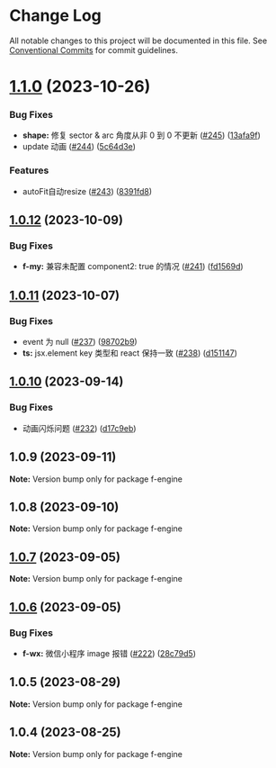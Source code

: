 # Change Log

All notable changes to this project will be documented in this file.
See [Conventional Commits](https://conventionalcommits.org) for commit guidelines.

# [1.1.0](https://github.com/antvis/FEngine/compare/v1.0.12...v1.1.0) (2023-10-26)


### Bug Fixes

* **shape:** 修复 sector & arc 角度从非 0 到 0 不更新 ([#245](https://github.com/antvis/FEngine/issues/245)) ([13afa9f](https://github.com/antvis/FEngine/commit/13afa9f1c077af8a78158ceeb7d7e1b7032d0d06))
* update 动画 ([#244](https://github.com/antvis/FEngine/issues/244)) ([5c64d3e](https://github.com/antvis/FEngine/commit/5c64d3ebc65d67624ff43ef9fa087eb09d55c8ed))


### Features

* autoFit自动resize ([#243](https://github.com/antvis/FEngine/issues/243)) ([8391fd8](https://github.com/antvis/FEngine/commit/8391fd861d635407a3e0953842c0d2087d3ac6be))





## [1.0.12](https://github.com/antvis/FEngine/compare/v1.0.11...v1.0.12) (2023-10-09)


### Bug Fixes

* **f-my:** 兼容未配置 component2: true 的情况 ([#241](https://github.com/antvis/FEngine/issues/241)) ([fd1569d](https://github.com/antvis/FEngine/commit/fd1569dc3319ab04181f6e9adae0bbaf7dc38a2e))





## [1.0.11](https://github.com/antvis/FEngine/compare/v1.0.10...v1.0.11) (2023-10-07)


### Bug Fixes

* event 为 null ([#237](https://github.com/antvis/FEngine/issues/237)) ([98702b9](https://github.com/antvis/FEngine/commit/98702b9fe873ce7344986b4b62f32b7ab3121b5b))
* **ts:** jsx.element key 类型和 react 保持一致 ([#238](https://github.com/antvis/FEngine/issues/238)) ([d151147](https://github.com/antvis/FEngine/commit/d151147f838ef6365b339004e7dd6df4191fc2a6))





## [1.0.10](https://github.com/antvis/FEngine/compare/v1.0.9...v1.0.10) (2023-09-14)


### Bug Fixes

* 动画闪烁问题 ([#232](https://github.com/antvis/FEngine/issues/232)) ([d17c9eb](https://github.com/antvis/FEngine/commit/d17c9eb14c222a406d542fdcc050deb6f0128648))





## 1.0.9 (2023-09-11)

**Note:** Version bump only for package f-engine





## 1.0.8 (2023-09-10)

**Note:** Version bump only for package f-engine





## [1.0.7](https://github.com/antvis/FEngine/compare/v1.0.6...v1.0.7) (2023-09-05)

**Note:** Version bump only for package f-engine





## [1.0.6](https://github.com/antvis/FEngine/compare/v1.0.5...v1.0.6) (2023-09-05)


### Bug Fixes

* **f-wx:** 微信小程序 image 报错 ([#222](https://github.com/antvis/FEngine/issues/222)) ([28c79d5](https://github.com/antvis/FEngine/commit/28c79d50f929f82c185f2b220971c37b72155a5d))





## 1.0.5 (2023-08-29)

**Note:** Version bump only for package f-engine





## 1.0.4 (2023-08-25)

**Note:** Version bump only for package f-engine
